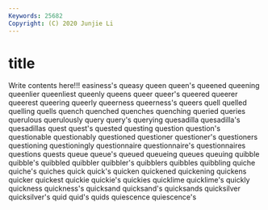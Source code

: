 ```yaml
---
Keywords: 25682
Copyright: (C) 2020 Junjie Li
---
```


# title

Write contents here!!!
easiness's 
queasy 
queen 
queen's 
queened 
queening 
queenlier 
queenliest
queenly 
queens 
queer 
queer's 
queered 
queerer 
queerest 
queering 
queerly 
queerness
queerness's 
queers 
quell 
quelled 
quelling 
quells 
quench 
quenched 
quenches 
quenching
queried 
queries 
querulous 
querulously 
query 
query's 
querying 
quesadilla 
quesadilla's 
quesadillas
quest 
quest's 
quested 
questing 
question 
question's 
questionable 
questionably 
questioned 
questioner
questioner's 
questioners 
questioning 
questioningly 
questionnaire 
questionnaire's 
questionnaires 
questions 
quests 
queue
queue's 
queued 
queueing 
queues 
queuing 
quibble 
quibble's 
quibbled 
quibbler 
quibbler's
quibblers 
quibbles 
quibbling 
quiche 
quiche's 
quiches 
quick 
quick's 
quicken 
quickened
quickening 
quickens 
quicker 
quickest 
quickie 
quickie's 
quickies 
quicklime 
quicklime's 
quickly
quickness 
quickness's 
quicksand 
quicksand's 
quicksands 
quicksilver 
quicksilver's 
quid 
quid's 
quids
quiescence 
quiescence's 
